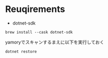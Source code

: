 # Reuqirements

- dotnet-sdk


```
brew install --cask dotnet-sdk
```

yamoryでスキャンするまえに以下を実行しておく

```
dotnet restore
```
